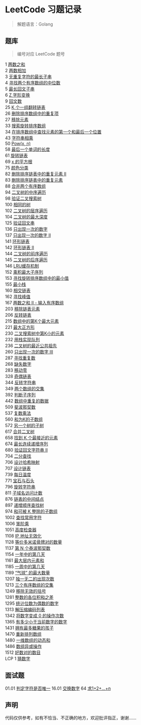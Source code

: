 # LeetCode 习题记录
> 解题语言：Golang


## 题库
> 编号对应 LeetCode 题号

1 [两数之和](./QuestionBank/1.go)  
2 [两数相加](./QuestionBank/2.go)  
3 [无重复字符的最长子串](./QuestionBank/3.go)  
4 [寻找两个有序数组的中位数](./QuestionBank/4.go)  
5 [最长回文子串](./QuestionBank/5.go)  
6 [Z 字形变换](./QuestionBank/6.go)  
9 [回文数](./QuestionBank/9.go)  
25 [K 个一组翻转链表](./QuestionBank/25.go)  
26 [删除排序数组中的重复项](./QuestionBank/28.go)  
27 [移除元素](./QuestionBank/27.go)  
33 [搜索旋转排序数组](./QuestionBank/33.go)  
34 [在排序数组中查找元素的第一个和最后一个位置](./QuestionBank/34.go)  
43 [字符串相乘](./QuestionBank/43.go)  
50 [Pow(x, n)](./QuestionBank/50.go)  
58 [最后一个单词的长度](./QuestionBank/58.go)  
61 [旋转链表](./QuestionBank/61.go)  
69 [x 的平方根](./QuestionBank/69.go)  
75 [颜色分类](./QuestionBank/75.go)  
82 [删除排序链表中的重复元素 II](./QuestionBank/82.go)  
83 [删除排序链表中的重复元素](./QuestionBank/83.go)  
88 [合并两个有序数组](./QuestionBank/88.go)  
94 [二叉树的中序遍历](./QuestionBank/94.go)  
98 [验证二叉搜索树](./QuestionBank/98.go)  
100 [相同的树](./QuestionBank/100.go)  
102 [二叉树的层序遍历](./QuestionBank/102.go)  
104 [二叉树的最大深度](./QuestionBank/104.go)  
125 [验证回文串](./QuestionBank/125.go)  
136 [只出现一次的数字](./QuestionBank/136.go)  
137 [只出现一次的数字 II](./QuestionBank/137.go)  
141 [环形链表](./QuestionBank/141.go)  
142 [环形链表 II](./QuestionBank/142.go)  
144 [二叉树的前序遍历](./QuestionBank/144.go)  
145 [二叉树的后序遍历](./QuestionBank/145.go)  
146 [LRU缓存机制](./QuestionBank/146.go)  
152 [乘积最大子序列](./QuestionBank/152.go)  
153 [寻找旋转排序数组中的最小值](./QuestionBank/153.go)  
155 [最小栈](./QuestionBank/155.go)  
160 [相交链表](./QuestionBank/160.go)  
162 [寻找峰值](./QuestionBank/162.go)  
167 [两数之和 II - 输入有序数组](./QuestionBank/167.go)  
203 [移除链表元素](./QuestionBank/203.go)  
206 [反转链表](./QuestionBank/206.go)  
215 [数组中的第K个最大元素](./QuestionBank/215.go)  
221 [最大正方形](./QuestionBank/221.go)  
230 [二叉搜索树中第K小的元素](./QuestionBank/230.go)  
232 [用栈实现队列](./QuestionBank/232.go)  
236 [二叉树的最近公共祖先](./QuestionBank/236.go)  
260 [只出现一次的数字 III](./QuestionBank/260.go)  
287 [寻找重复数](./QuestionBank/287.go)  
268 [缺失数字](./QuestionBank/268.go)  
283 [移动零](./QuestionBank/283.go)  
328 [奇偶链表](./QuestionBank/328.go)  
344 [反转字符串](./QuestionBank/344.go)  
349 [两个数组的交集](./QuestionBank/349.go)  
392 [判断子序列](./QuestionBank/392.go)  
442 [数组中重复的数据](./QuestionBank/442.go)  
509 [斐波那契数](./QuestionBank/509.go)  
537 [复数乘法](./QuestionBank/537.go)  
560 [和为K的子数组](./QuestionBank/560.go)  
572 [另一个树的子树](./QuestionBank/572.go)  
617 [合并二叉树](./QuestionBank/617.go)  
658 [找到 K 个最接近的元素](./QuestionBank/658.go)  
674 [最长连续递增序列](./QuestionBank/674.go)  
680 [验证回文字符串 Ⅱ](./QuestionBank/680.go)  
704 [二分查找](./QuestionBank/704.go)  
706 [设计哈希映射](./QuestionBank/706.go)  
707 [设计链表](./QuestionBank/707.go)  
739 [每日温度](./QuestionBank/739.go)  
771 [宝石与石头](./QuestionBank/771.go)  
796 [旋转字符串](./QuestionBank/796.go)  
811 [子域名访问计数](./QuestionBank/811.go)  
876 [链表的中间结点](./QuestionBank/876.go)  
897 [递增顺序查找树](./QuestionBank/897.go)  
974 [和可被 K 整除的子数组](./QuestionBank/974.go)  
1002 [查找常用字符](./QuestionBank/1002.go)  
1006 [笨阶乘](./QuestionBank/1006.go)  
1051 [高度检查器](./QuestionBank/1051.go)  
1108 [IP 地址无效化](./QuestionBank/1108.go)  
1128 [等价多米诺骨牌对的数量](./QuestionBank/1128.go)  
1137 [第 N 个泰波那契数](./QuestionBank/1137.go)  
1154 [一年中的第几天](./QuestionBank/1154.go)  
1161 [最大层内元素和](./QuestionBank/1161.go)  
1185 [一周中的第几天](./QuestionBank/1185.go)  
1189 [“气球” 的最大数量](./QuestionBank/1189.go)  
1207 [独一无二的出现次数](./QuestionBank/1207.go)  
1213 [三个有序数组的交集](./QuestionBank/1213.go)  
1249 [移除无效的括号](./QuestionBank/1249.go)  
1281 [整数的各位积和之差](./QuestionBank/1281.go)  
1295 [统计位数为偶数的数字](./QuestionBank/1295.go)  
1313 [解压缩编码列表](./QuestionBank/1313.go)  
1342 [将数字变成 0 的操作次数](./QuestionBank/1342.go)  
1365 [有多少小于当前数字的数字](./QuestionBank/1365.go)  
1431 [拥有最多糖果的孩子](./QuestionBank/1431.go)  
1470 [重新排列数组](./QuestionBank/1470.go)  
1480 [一维数组的动态和](./QuestionBank/1480.go)  
1486 [数组异或操作](./QuestionBank/1486.go)  
1512 [好数对的数目](./QuestionBank/1512.go)  
LCP 1 [猜数字](./QuestionBank/LCP1.go)  

## 面试题

01.01 [判定字符是否唯一](./interviewQuestion/01_01.go)
16.01 [交换数字](./interviewQuestion/16_01.go)
64 [求1+2+…+n](./interviewQuestion/64.go)

## 声明
代码仅供参考，如有不恰当、不正确的地方，欢迎批评指正，谢谢……